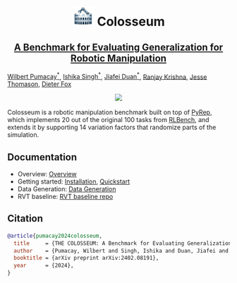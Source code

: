 <p align="center">
    <h1 align="center">
        <img src="resources/media/img_emoji_rss.png" width="50px"/>
        Colosseum
    </h1>
    <h2 align="center">
        <a href="https://arxiv.org/abs/2402.08191">
        A Benchmark for Evaluating Generalization for Robotic Manipulation
        </a>
    </h2>
</p>

[Wilbert Pumacay<sup>*</sup>][2], [Ishika Singh<sup>*</sup>][3], [Jiafei Duan<sup>*</sup>][4], [Ranjay Krishna][5], [Jesse Thomason][6], [Dieter Fox][7]

<p align="center">
    <img src="resources/media/gif_perturbation_factors.gif"/>
</p>

Colosseum is a robotic manipulation benchmark built on top of [PyRep][0], which
implements 20 out of the original 100 tasks from [RLBench][1], and extends it by
supporting 14 variation factors that randomize parts of the simulation.

## Documentation

- Overview: [Overview][8]
- Getting started: [Installation][9], [Quickstart][10]
- Data Generation: [Data Generation][11]
- RVT baseline: [RVT baseline repo][12]

## Citation

```bibtex
@article{pumacay2024colosseum,
  title     = {THE COLOSSEUM: A Benchmark for Evaluating Generalization for Robotic Manipulation},
  author    = {Pumacay, Wilbert and Singh, Ishika and Duan, Jiafei and Krishna, Ranjay and Thomason, Jesse and Fox, Dieter},
  booktitle = {arXiv preprint arXiv:2402.08191},
  year      = {2024},
}
```


[0]: <https://github.com/stepjam/PyRep> (pyrep-gh-repo)
[1]: <https://github.com/stepjam/RLBench> (rlbench-gh-repo)
[2]: <https://wpumacay.github.io> (wilbert-site)
[3]: <https://ishikasingh.github.io> (ishika-site)
[4]: <https://duanjiafei.com> (jiafei-site)
[5]: <https://ranjaykrishna.com/index.html> (ranjay-site)
[6]: <https://jessethomason.com> (jesse-site)
[7]: <https://homes.cs.washington.edu/~fox> (dieter-site)
[8]: <https://robot-colosseum.readthedocs.io/en/latest/overview.html> (docs-site)
[9]: <https://robot-colosseum.readthedocs.io/en/latest/installation.html> (docs-installation)
[10]: <https://robot-colosseum.readthedocs.io/en/latest/quickstart.html> (docs-quickstart)
[11]: <https://robot-colosseum.readthedocs.io/en/latest/quickstart.html#collect-demonstrations> (docs-data-collection)
[12]: <https://github.com/robot-colosseum/rvt_colosseum> (rvt-colosseum-repo)
